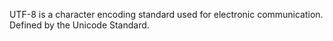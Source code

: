 UTF-8 is a character encoding standard used for electronic communication. Defined by the Unicode Standard.
